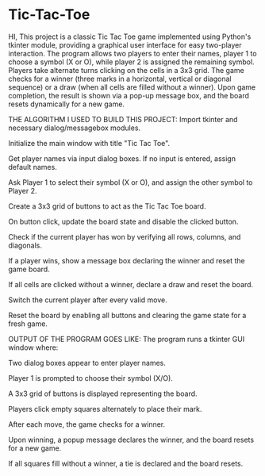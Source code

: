 # Tic-Tac-Toe
HI, This project is a classic Tic Tac Toe game implemented using Python's tkinter module, providing a graphical user interface for easy two-player interaction. The program allows two players to enter their names, player 1 to choose a symbol (X or O), while player 2 is assigned the remaining symbol. Players take alternate turns clicking on the cells in a 3x3 grid. The game checks for a winner (three marks in a horizontal, vertical or diagonal sequence) or a draw (when all cells are filled without a winner). Upon game completion, the result is shown via a pop-up message box, and the board resets dynamically for a new game.

THE ALGORITHM I USED TO BUILD THIS PROJECT:
Import tkinter and necessary dialog/messagebox modules.

Initialize the main window with title "Tic Tac Toe".

Get player names via input dialog boxes. If no input is entered, assign default names.

Ask Player 1 to select their symbol (X or O), and assign the other symbol to Player 2.

Create a 3x3 grid of buttons to act as the Tic Tac Toe board.

On button click, update the board state and disable the clicked button.

Check if the current player has won by verifying all rows, columns, and diagonals.

If a player wins, show a message box declaring the winner and reset the game board.

If all cells are clicked without a winner, declare a draw and reset the board.

Switch the current player after every valid move.

Reset the board by enabling all buttons and clearing the game state for a fresh game.


OUTPUT OF THE PROGRAM GOES LIKE:
The program runs a tkinter GUI window where:

Two dialog boxes appear to enter player names.

Player 1 is prompted to choose their symbol (X/O).

A 3x3 grid of buttons is displayed representing the board.

Players click empty squares alternately to place their mark.

After each move, the game checks for a winner.

Upon winning, a popup message declares the winner, and the board resets for a new game.

If all squares fill without a winner, a tie is declared and the board resets.
